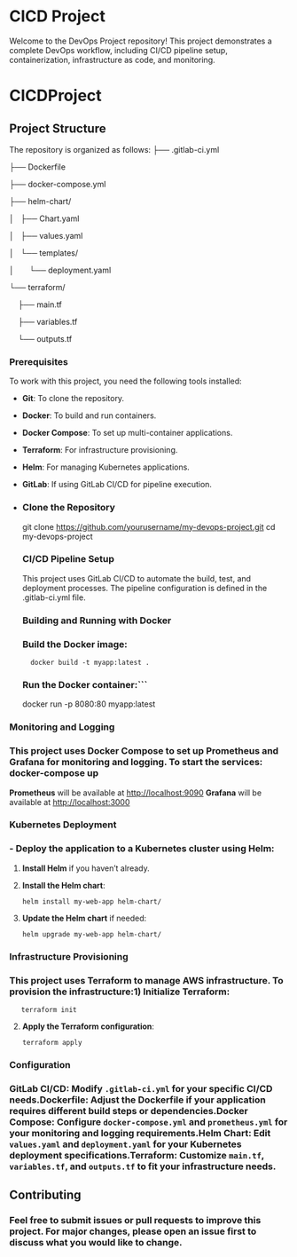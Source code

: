# CICD Project

Welcome to the  DevOps Project repository! This project demonstrates a complete DevOps workflow, including CI/CD pipeline setup, containerization, infrastructure as code, and monitoring.
# CICDProject

## Project Structure

The repository is organized as follows:
├── .gitlab-ci.yml           

├── Dockerfile                

├── docker-compose.yml       

├── helm-chart/               

│   ├── Chart.yaml            

│   ├── values.yaml          

│   └── templates/

│       └── deployment.yaml  

└── terraform/                

    ├── main.tf               

    ├── variables.tf          

    └── outputs.tf           
### Prerequisites

To work with this project, you need the following tools installed:

- **Git**: To clone the repository.
- **Docker**: To build and run containers.
- **Docker Compose**: To set up multi-container applications.
- **Terraform**: For infrastructure provisioning.
- **Helm**: For managing Kubernetes applications.
- **GitLab**: If using GitLab CI/CD for pipeline execution.

- ### Clone the Repository

    git clone https://github.com/yourusername/my-devops-project.git
    cd my-devops-project

  ### CI/CD Pipeline Setup

   This project uses GitLab CI/CD to automate the build, test, and deployment processes. The pipeline configuration is defined in the .gitlab-ci.yml file.

  ### Building and Running with Docker

    ### Build the Docker image:   
        docker build -t myapp:latest .

  ### Run the Docker container:```

   docker run -p 8080:80 myapp:latest

### Monitoring and Logging

### This project uses Docker Compose to set up Prometheus and Grafana for monitoring and logging. To start the services:    docker-compose up

 **Prometheus** will be available at [http://localhost:9090]()
 **Grafana** will be available at [http://localhost:3000]()

 ### Kubernetes Deployment

### - Deploy the application to a Kubernetes cluster using Helm:

  1. **Install Helm** if you haven’t already.

  2. **Install the Helm chart**:

         helm install my-web-app helm-chart/

  3. **Update the Helm chart** if needed:

         helm upgrade my-web-app helm-chart/

### Infrastructure Provisioning

### This project uses Terraform to manage AWS infrastructure. To provision the infrastructure:1) **Initialize Terraform**:

       terraform init

2) **Apply the Terraform configuration**:

       terraform apply


### Configuration

### **GitLab CI/CD**: Modify `.gitlab-ci.yml` for your specific CI/CD needs.**Dockerfile**: Adjust the Dockerfile if your application requires different build steps or dependencies.**Docker Compose**: Configure `docker-compose.yml` and `prometheus.yml` for your monitoring and logging requirements.**Helm Chart**: Edit `values.yaml` and `deployment.yaml` for your Kubernetes deployment specifications.**Terraform**: Customize `main.tf`, `variables.tf`, and `outputs.tf` to fit your infrastructure needs.

## Contributing

### Feel free to submit issues or pull requests to improve this project. For major changes, please open an issue first to discuss what you would like to change.



